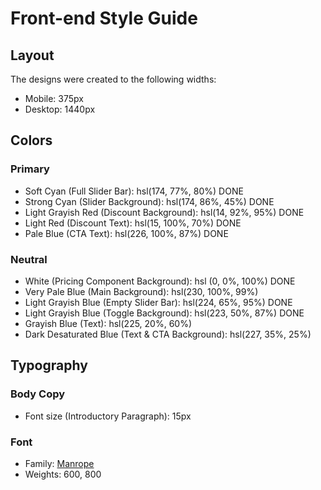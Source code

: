 # Front-end Style Guide

## Layout

The designs were created to the following widths:

- Mobile: 375px
- Desktop: 1440px

## Colors

### Primary

- Soft Cyan (Full Slider Bar): hsl(174, 77%, 80%) DONE
- Strong Cyan (Slider Background): hsl(174, 86%, 45%) DONE
- Light Grayish Red (Discount Background): hsl(14, 92%, 95%) DONE
- Light Red (Discount Text): hsl(15, 100%, 70%) DONE
- Pale Blue (CTA Text): hsl(226, 100%, 87%) DONE

### Neutral

- White (Pricing Component Background): hsl (0, 0%, 100%) DONE
- Very Pale Blue (Main Background): hsl(230, 100%, 99%)
- Light Grayish Blue (Empty Slider Bar): hsl(224, 65%, 95%) DONE
- Light Grayish Blue (Toggle Background): hsl(223, 50%, 87%) DONE
- Grayish Blue (Text): hsl(225, 20%, 60%)
- Dark Desaturated Blue (Text & CTA Background): hsl(227, 35%, 25%)

## Typography

### Body Copy

- Font size (Introductory Paragraph): 15px

### Font

- Family: [Manrope](https://fonts.google.com/specimen/Manrope)
- Weights: 600, 800
